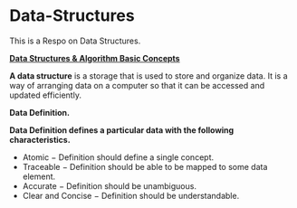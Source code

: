 # Data-Structures
This is a Respo on Data Structures.

<p><b><u>Data Structures & Algorithm Basic Concepts</u></b></p>

<p><b>A data structure</b> is a storage that is used to store and organize data. It is a way of arranging data on a computer so that it can be accessed and updated efficiently.</p>

<p><b>Data Definition.</b></p>
<p><b>Data Definition defines a particular data with the following characteristics.</b></p>
<p><ul><li>Atomic − Definition should define a single concept.</li>
       <li>Traceable − Definition should be able to be mapped to some data element.</li>
       <li>Accurate − Definition should be unambiguous.</li>
       <li>Clear and Concise − Definition should be understandable.</li></ul></p>

